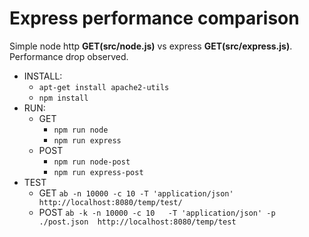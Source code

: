 # Express performance comparison 

Simple node http **GET(src/node.js)** vs express **GET(src/express.js)**. Performance drop observed.


-   INSTALL:
    -   `apt-get install apache2-utils`
    -   `npm install`
-   RUN:
    -   GET
        -   `npm run node`
        -   `npm run express`
    -   POST
        -   `npm run node-post` 
        -   `npm run express-post`
-   TEST
    - GET  `ab -n 10000 -c 10 -T 'application/json'   http://localhost:8080/temp/test/`
    - POST  `ab -k -n 10000 -c 10   -T 'application/json' -p ./post.json  http://localhost:8080/temp/test`